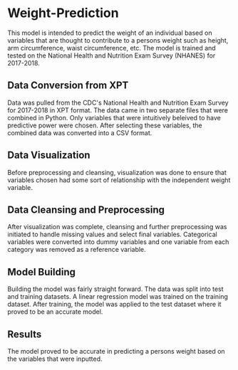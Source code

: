 # Weight-Prediction
This model is intended to predict the weight of an individual based on variables that are thought to contribute to a persons weight such as height, arm circumference, waist circumference, etc. The model is trained and tested on the National Health and Nutrition Exam Survey (NHANES) for 2017-2018.

## Data Conversion from XPT
Data was pulled from the CDC's National Health and Nutrition Exam Survey for 2017-2018 in XPT format. The data came in two separate files that were combined in Python. Only variables that were intuitively beleived to have predictive power were chosen. After selecting these variables, the combined data was converted into a CSV format.

## Data Visualization
Before preprocessing and cleansing, visualization was done to ensure that variables chosen had some sort of relationship with the independent weight variable. 

## Data Cleansing and Preprocessing
After visualization was complete, cleansing and further preprocessing was initiated to handle missing values and select final variables. Categorical variables were converted into dummy variables and one variable from each category was removed as a reference variable.  

## Model Building
Building the model was fairly straight forward. The data was split into test and training datasets. A linear regression model was trained on the training dataset. After training, the model was applied to the test dataset where it proved to be an accurate model.

## Results
The model proved to be accurate in predicting a persons weight based on the variables that were inputted.



